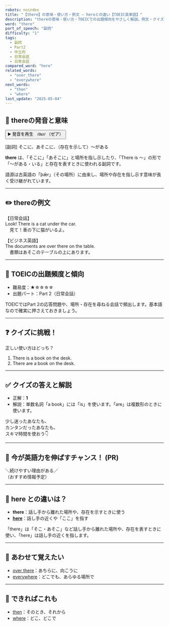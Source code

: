 ```yaml
---
robots: noindex
title: "【there】の意味・使い方・例文 ― hereとの違い【TOEIC英単語】"
description: "thereの意味・使い方・TOEICでの出題傾向をやさしく解説。例文・クイズ付きでhereとの違いもわかりやすく学べます。"
word: "there"
part_of_speech: "副詞"
difficulty: "1"
tags:
  - 副詞
  - Part2
  - 中立的
  - 日常会話
  - 日常会話
compared_word: "here"
related_words:
  - "over_there"
  - "everywhere"
next_words:
  - "then"
  - "where"
last_update: "2025-05-04"
---
```


## 🔰 thereの発音と意味

<button class="play-audio" onclick="playTTS('there')">
  <span class="play-audio-main">
    ▶️ 発音を再生　/ðɛr/
  </span>
  <span class="play-audio-sub">
    （ゼア）
  </span>
</button>

[副詞] そこに、あそこに、（存在を示して）～がある

**there** は、「そこに」「あそこに」と場所を指し示したり、「There is ～」の形で「～がある・いる」と存在を表すときに使われる副詞です。

語源は古英語の「þǣr」（その場所）に由来し、場所や存在を指し示す意味が長く受け継がれています。

---

## ✏️ thereの例文

【日常会話】  
Look! There is a cat under the car.  
　見て！車の下に猫がいるよ。

【ビジネス英語】  
The documents are over there on the table.  
　書類はあそこのテーブルの上にあります。

---

## 🎯 TOEICの出題頻度と傾向

- 難易度：★☆☆☆☆
- 出題パート：Part 2（日常会話）

TOEICではPart 2の応答問題や、場所・存在を尋ねる会話で頻出します。基本語なので確実に押さえておきましょう。

---

## ❓ クイズに挑戦！

正しい使い方はどっち？

1. There is a book on the desk.  
2. There are a book on the desk.

---

## ✅ クイズの答えと解説

- 正解：**1**
- 解説：単数名詞「a book」には「is」を使います。「are」は複数形のときに使います。

少し迷ったあなたも、  
カンタンだったあなたも、  
スキマ時間を使おう👇️

---

## 🚀 今が英語力を伸ばすチャンス！ (PR)

<div class="info-center">
＼続けやすい理由がある／<br>  
（おすすめ情報予定）
</div>

---

## 🤔  here との違いは？

- **there**：話し手から離れた場所や、存在を示すときに使う
- **[here](/word/here/)**：話し手の近くや「ここ」を指す

「there」は「そこ・あそこ」など話し手から離れた場所や、存在を表すときに使い、「here」は話し手の近くを指します。

---

## 🧩 あわせて覚えたい

- [over there](/word/over_there/)：あちらに、向こうに
- [everywhere](/word/everywhere/)：どこでも、あらゆる場所で

---

## 📖 できればこれも

- [then](/word/then/)：そのとき、それから
- [where](/word/where/)：どこ、どこで

<!-- cvid: aid17_bid49 -->
